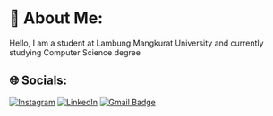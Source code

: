 # 💫 About Me:
Hello, I am a student at Lambung Mangkurat University and currently studying Computer Science degree


## 🌐 Socials:
[![Instagram](https://img.shields.io/badge/Instagram-%23E4405F.svg?logo=Instagram&logoColor=white)](https://instagram.com/ihsanfansyuri) [![LinkedIn](https://img.shields.io/badge/LinkedIn-%230077B5.svg?logo=linkedin&logoColor=white)](https://linkedin.com/in/muhammad-ihsan-fansyuri-4047541b3/) [![Gmail Badge](https://img.shields.io/badge/-ihsanfansyuri2@gmail.com-c14438?style=flat-square&logo=Gmail&logoColor=white&link=mailto:ihsanfansyuri2@gmail.com)](mailto:ihsanfansyuri2@gmail.com)

<!-- [![Pinterest](https://img.shields.io/badge/Pinterest-%23E60023.svg?logo=Pinterest&logoColor=white)](https://pinterest.com/ihsanfansyuri) -->
<!-- # 💻 Tech Stack:
![Laravel](https://img.shields.io/badge/laravel-%23FF2D20.svg?style=for-the-badge&logo=laravel&logoColor=white) ![JavaScript](https://img.shields.io/badge/javascript-%23323330.svg?style=for-the-badge&logo=javascript&logoColor=%23F7DF1E) ![PHP](https://img.shields.io/badge/php-%23777BB4.svg?style=for-the-badge&logo=php&logoColor=white) ![Java](https://img.shields.io/badge/java-%23ED8B00.svg?style=for-the-badge&logo=java&logoColor=white)
# 📊 GitHub Stats:
![](https://github-readme-stats.vercel.app/api?username=ihsanfansyuri&theme=tokyonight&hide_border=false&include_all_commits=false&count_private=false)<br/>
![](https://github-readme-stats.vercel.app/api/top-langs/?username=ihsanfansyuri&theme=tokyonight&hide_border=false&include_all_commits=false&count_private=false&layout=compact)

---
[![](https://visitcount.itsvg.in/api?id=ihsanfansyuri&icon=0&color=0)](https://visitcount.itsvg.in) -->

<!-- Proudly created with GPRM ( https://gprm.itsvg.in ) -->
